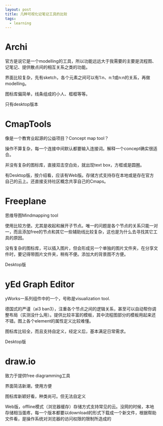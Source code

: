 ```yaml
---
layout: post
title: 几种可视化记笔记工具的比较
tags:
  - learning
---
```


# Archi

官方是说它是一个modelling的工具，所以功能远远大于我需要的主要是流程图、记笔记、提供散点间的相互关系之类的功能。

界面比较复杂，先有sketch，各个元素之间可以有1:n、n:1或n:n的关系，再做modelling。

图标库偏简单，线条组成的小人、框框等等。

只有desktop版本

# CmapTools

像是一个教育业起源的公益项目？Concept map tool？

操作不算复杂，每一个连接中间默认都要输入连接词。解释一个concept确实很适合。

并没有复杂的图标库，直接双击空白处，就出现text box，方框或是圆圈。

有Desktop版，按介绍看，应该有Web版。存储方式支持存在本地或是存在官方自己的云上。还直接支持社区概念共享自己的Cmaps。

# Freeplane

思维导图Mindmapping tool

使用比较方便。尤其是收起和展开子节点。唯一的问题是各个节点的关系只能一对一，而且添加free的节点和其它一些辅助线比较复杂，这也是为什么去寻找其它工具的原因。

没有复杂的图标库，可以插入图片，但会形成另一个单独的图片文件夹，在分享文件时，要记得带图片文件夹，稍有不便。添加大的背景图不方便。

Desktop版

# yEd Graph Editor

yWorks一系列组件中的一个，号称是visualization tool.

德国式的严谨（ai3 ban3），注重各个节点之间的逻辑关系，甚至可以自动帮你调整布局（实测没什么用）。提供比较丰富的模板，其中流程图部分的模板用起来还不错。图上各个element的属性定义比较难懂。

图标库比较全，而且支持自定义，经定义后，基本满足日常需求。

Desktop版

# draw.io

致力于提供free diagramming工具

界面简洁新潮，使用方便

图标库新颖好看，种类尚可。但无法自定义

Web版，offline模式（浏览器缓存）存储方式支持常见的云。没网的时候，本地存储相当蛋疼，每一个版本都要以download的形式下载成一个新文件，根据帮助文件看，是操作系统对浏览器的访问权限的限制所造成的